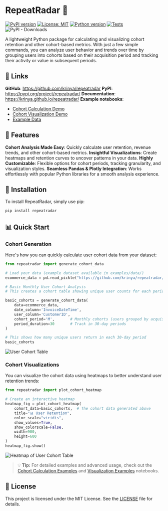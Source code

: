# RepeatRadar 📡

[![PyPI version](https://badge.fury.io/py/repeatradar.svg)](https://badge.fury.io/py/repeatradar) [![License: MIT](https://img.shields.io/badge/License-MIT-yellow.svg)](https://opensource.org/licenses/MIT) [![Python version](https://img.shields.io/badge/python-3.10%2B-blue.svg)](https://www.python.org/downloads/) [![Tests](https://github.com/krinya/repeatradar/actions/workflows/publish_to_pypi.yml/badge.svg)](https://github.com/krinya/repeatradar/actions/workflows/publish_to_pypi.yml) ![PyPI - Downloads](https://img.shields.io/pypi/dm/repeatradar)

A lightweight Python package for calculating and visualizing cohort retention and other cohort-based metrics. With just a few simple commands, you can analyze user behavior and trends over time by grouping users into cohorts based on their acquisition period and tracking their activity or value in subsequent periods.

## 🔗 Links

**GitHub**: https://github.com/krinya/repeatradar
**PyPI**: https://pypi.org/project/repeatradar/
**Documentation**: https://krinya.github.io/repeatradar/
**Example notebooks**:
* [Cohort Calculation Demo](https://github.com/krinya/repeatradar/blob/main/examples/01_cohort_calculation_demo.ipynb)
* [Cohort Visualization Demo](https://github.com/krinya/repeatradar/blob/main/examples/02_cohort_visualization_demo.ipynb)
* [Example Data](https://github.com/krinya/repeatradar/tree/main/examples/data)

## 🌟 Features

**Cohort Analysis Made Easy**: Quickly calculate user retention, revenue trends, and other cohort-based metrics.
**Insightful Visualizations**: Create heatmaps and retention curves to uncover patterns in your data.
**Highly Customizable**: Flexible options for cohort periods, tracking granularity, and visualization styles.
**Seamless Pandas & Plotly Integration**: Works effortlessly with popular Python libraries for a smooth analysis experience.

## 🚀 Installation
To install RepeatRadar, simply use pip:

```bash
pip install repeatradar
```

## 📊 Quick Start

### Cohort Generation
Here's how you can quickly calculate user cohort data from your dataset:

```python
from repeatradar import generate_cohort_data

# Load your data (example dataset available in examples/data/)
ecommerce_data = pd.read_pickle("https://github.com/krinya/repeatradar/raw/refs/heads/main/examples/data/ecommerce_data_1.pkl")

# Basic Monthly User Cohort Analysis
# This creates a cohort table showing unique user counts for each period

basic_cohorts = generate_cohort_data(
    data=ecommerce_data,
    date_column='InvoiceDateTime',
    user_column='CustomerID',
    cohort_period='M',       # Monthly cohorts (users grouped by acquisition month)
    period_duration=30       # Track in 30-day periods
)

# This shows how many unique users return in each 30-day period
basic_cohorts
```

![User Cohort Table](https://raw.githubusercontent.com/krinya/repeatradar/refs/heads/main/img/example_user_1.png)

### Cohort Visualizations

You can visualize the cohort data using heatmaps to better understand user retention trends:

```python
from repeatradar import plot_cohort_heatmap

# Create an interactive heatmap
heatmap_fig = plot_cohort_heatmap(
    cohort_data=basic_cohorts,  # The cohort data generated above
    title="📊 User Retention",
    color_scale="viridis",
    show_values=True,
    show_colorscale=False,
    width=900,
    height=600
)
heatmap_fig.show()
```

![Heatmap of User Cohort Table](https://raw.githubusercontent.com/krinya/repeatradar/refs/heads/main/img/example_user_heatmap_1.png)

> 💡 **Tip:** For detailed examples and advanced usage, check out the [Cohort Calculation Examples](https://github.com/krinya/repeatradar/blob/main/examples/01_cohort_calculation_demo.ipynb) and [Visualization Examples](https://github.com/krinya/repeatradar/blob/main/examples/02_cohort_visualization_demo.ipynb) notebooks.

## 📄 License

This project is licensed under the MIT License. See the [LICENSE](LICENSE) file for details.